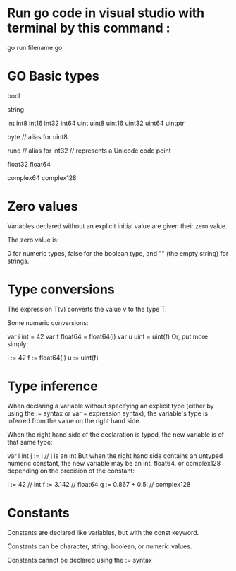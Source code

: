 # Run go code in visual studio with terminal by this command :
go run filename.go
# GO Basic types

bool

string

int  int8  int16  int32  int64
uint uint8 uint16 uint32 uint64 uintptr

byte // alias for uint8

rune // alias for int32
     // represents a Unicode code point

float32 float64

complex64 complex128

# Zero values

Variables declared without an explicit initial value are given their zero value.

The zero value is:

0 for numeric types,
false for the boolean type, and
"" (the empty string) for strings.

# Type conversions

The expression T(v) converts the value v to the type T.

Some numeric conversions:

var i int = 42
var f float64 = float64(i)
var u uint = uint(f)
Or, put more simply:

i := 42
f := float64(i)
u := uint(f)

# Type inference

When declaring a variable without specifying an explicit type (either by using the := syntax or var = expression syntax), the variable's type is inferred from the value on the right hand side.

When the right hand side of the declaration is typed, the new variable is of that same type:

var i int
j := i // j is an int
But when the right hand side contains an untyped numeric constant, the new variable may be an int, float64, or complex128 depending on the precision of the constant:

i := 42           // int
f := 3.142        // float64
g := 0.867 + 0.5i // complex128

# Constants
Constants are declared like variables, but with the const keyword.

Constants can be character, string, boolean, or numeric values.

Constants cannot be declared using the := syntax